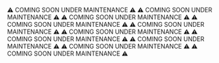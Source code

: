 ⚠️ COMING SOON UNDER MAINTENANCE ⚠️
⚠️ COMING SOON UNDER MAINTENANCE ⚠️
⚠️ COMING SOON UNDER MAINTENANCE ⚠️
⚠️ COMING SOON UNDER MAINTENANCE ⚠️
⚠️ COMING SOON UNDER MAINTENANCE ⚠️
⚠️ COMING SOON UNDER MAINTENANCE ⚠️
⚠️ COMING SOON UNDER MAINTENANCE ⚠️
⚠️ COMING SOON UNDER MAINTENANCE ⚠️
⚠️ COMING SOON UNDER MAINTENANCE ⚠️
⚠️ COMING SOON UNDER MAINTENANCE ⚠️
